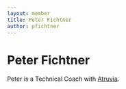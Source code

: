 ```yaml
---
layout: member
title: Peter Fichtner
author: pfichtner
---
```


# Peter Fichtner

Peter is a Technical Coach with [Atruvia](http://atruvia.de). 
